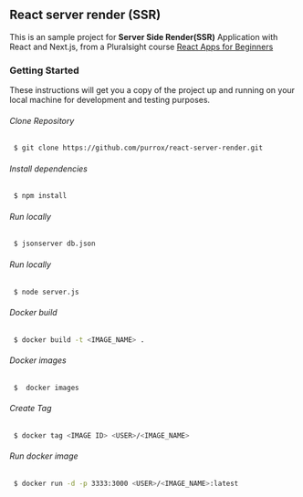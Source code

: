 ## React server render (SSR)

This is an sample project for **Server Side Render(SSR)** Application with React and Next.js, from a Pluralsight course [React Apps for Beginners](https://app.pluralsight.com/library/courses/building-server-side-rendered-react-apps-beginners/)

### Getting Started

These instructions will get you a copy of the project up and running on your local machine for development and testing purposes.

###### Clone Repository
```sh
 $ git clone https://github.com/purrox/react-server-render.git 
```
###### Install dependencies
```sh
 $ npm install
```
###### Run locally
```sh
 $ jsonserver db.json
```
###### Run locally
```sh
 $ node server.js
```
###### Docker build
```sh
 $ docker build -t <IMAGE_NAME> .
```
###### Docker images
```sh
 $  docker images
```
###### Create Tag
```sh
 $ docker tag <IMAGE ID> <USER>/<IMAGE_NAME>
```
###### Run docker image
```sh
 $ docker run -d -p 3333:3000 <USER>/<IMAGE_NAME>:latest
```
